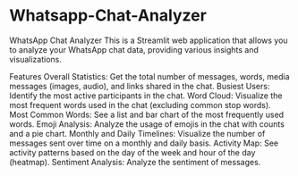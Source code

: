 # Whatsapp-Chat-Analyzer
WhatsApp Chat Analyzer
This is a Streamlit web application that allows you to analyze your WhatsApp chat data, providing various insights and visualizations.

Features
Overall Statistics: Get the total number of messages, words, media messages (images, audio), and links shared in the chat.
Busiest Users: Identify the most active participants in the chat.
Word Cloud: Visualize the most frequent words used in the chat (excluding common stop words).
Most Common Words: See a list and bar chart of the most frequently used words.
Emoji Analysis: Analyze the usage of emojis in the chat with counts and a pie chart.
Monthly and Daily Timelines: Visualize the number of messages sent over time on a monthly and daily basis.
Activity Map: See activity patterns based on the day of the week and hour of the day (heatmap).
Sentiment Analysis: Analyze the sentiment of messages.
